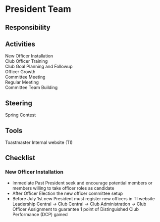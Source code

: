 # President Team

## Responsibility 



## Activities

New Officer Installation  
Club Officer Training  
Club Goal Planning and Followup  
Officer Growth   
Committee Meeting  
Regular Meeting  
Committee Team Building 

## Steering

Spring Contest 

## Tools

Toastmaster Internal website \(TI\)   


## Checklist 

### New Officer Installation

* Immediate Past President seek and encourage  potential members or members willing to take officer roles as candidate 
*  After Officer Election the new officer committee setup
* Before July 1st new President must register new officers in TI website Leadership Central -&gt;  Club Central -&gt; Club Administration -&gt; Club Officer Assignment to guarantee 1 point of Distinguished Club Performance \(DCP\) gained  



